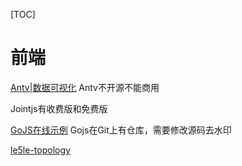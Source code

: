 [TOC]

# 前端



[Antv|数据可视化](https://antv.vision/zh)
Antv不开源不能商用

Jointjs有收费版和免费版

[GoJS在线示例](https://gojs.net.cn/samples/index.html)
Gojs在Git上有仓库，需要修改源码去水印

[le5le-topology](https://juejin.cn/post/6844903934474076167)



